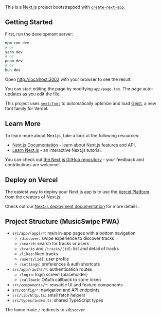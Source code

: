This is a [Next.js](https://nextjs.org) project bootstrapped with [`create-next-app`](https://nextjs.org/docs/app/api-reference/cli/create-next-app).

## Getting Started

First, run the development server:

```bash
npm run dev
# or
yarn dev
# or
pnpm dev
# or
bun dev
```

Open [http://localhost:3002](http://localhost:3002) with your browser to see the result.

You can start editing the page by modifying `app/page.tsx`. The page auto-updates as you edit the file.

This project uses [`next/font`](https://nextjs.org/docs/app/building-your-application/optimizing/fonts) to automatically optimize and load [Geist](https://vercel.com/font), a new font family for Vercel.

## Learn More

To learn more about Next.js, take a look at the following resources:

- [Next.js Documentation](https://nextjs.org/docs) - learn about Next.js features and API.
- [Learn Next.js](https://nextjs.org/learn) - an interactive Next.js tutorial.

You can check out [the Next.js GitHub repository](https://github.com/vercel/next.js) - your feedback and contributions are welcome!

## Deploy on Vercel

The easiest way to deploy your Next.js app is to use the [Vercel Platform](https://vercel.com/new?utm_medium=default-template&filter=next.js&utm_source=create-next-app&utm_campaign=create-next-app-readme) from the creators of Next.js.

Check out our [Next.js deployment documentation](https://nextjs.org/docs/app/building-your-application/deploying) for more details.

## Project Structure (MusicSwipe PWA)

- `src/app/(app)/*`: main in-app pages with a bottom navigation
  - `/discover`: swipe experience to discover tracks
  - `/search`: search for tracks or users
  - `/tracks` and `/tracks/[id]`: list and detail of tracks
  - `/likes`: liked tracks
  - `/users/[id]`: user profile
  - `/settings`: preferences & auth shortcuts
- `src/app/(auth)/*`: authentication routes
  - `/login`: login screen (placeholder)
  - `/callback`: OAuth callback to store token
- `src/components/*`: reusable UI and feature components
- `src/config/*`: navigation and API endpoints
- `src/lib/http.ts`: small fetch helpers
- `src/types/index.ts`: shared TypeScript types

The home route `/` redirects to `/discover`.
